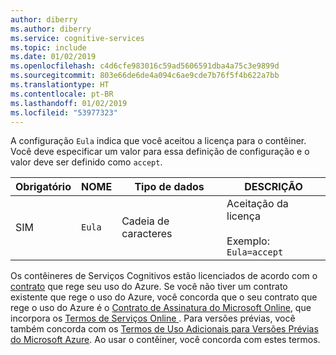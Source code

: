 ```yaml
---
author: diberry
ms.author: diberry
ms.service: cognitive-services
ms.topic: include
ms.date: 01/02/2019
ms.openlocfilehash: c4d6cfe983016c59ad5606591dba4a75c3e9899d
ms.sourcegitcommit: 803e66de6de4a094c6ae9cde7b76f5f4b622a7bb
ms.translationtype: HT
ms.contentlocale: pt-BR
ms.lasthandoff: 01/02/2019
ms.locfileid: "53977323"
---
```

A configuração `Eula` indica que você aceitou a licença para o contêiner. Você deve especificar um valor para essa definição de configuração e o valor deve ser definido como `accept`.

|Obrigatório| NOME | Tipo de dados | DESCRIÇÃO |
|--|------|-----------|-------------|
|SIM| `Eula` | Cadeia de caracteres | Aceitação da licença<br><br>Exemplo:<br>`Eula=accept` |

Os contêineres de Serviços Cognitivos estão licenciados de acordo com o [contrato](https://go.microsoft.com/fwlink/?linkid=2018657) que rege seu uso do Azure. Se você não tiver um contrato existente que rege o uso do Azure, você concorda que o seu contrato que rege o uso do Azure é o [Contrato de Assinatura do Microsoft Online](https://go.microsoft.com/fwlink/?linkid=2018755), que incorpora os [Termos de Serviços Online ](https://go.microsoft.com/fwlink/?linkid=2018760). Para versões prévias, você também concorda com os [Termos de Uso Adicionais para Versões Prévias do Microsoft Azure](https://go.microsoft.com/fwlink/?linkid=2018815). Ao usar o contêiner, você concorda com estes termos.
